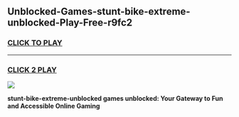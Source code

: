 
## Unblocked-Games-stunt-bike-extreme-unblocked-Play-Free-r9fc2
<h3>
<a href="https://premium76.site?title=stunt-bike-extreme-unblocked&ref=17A">CLICK TO PLAY</a></h3>
<hr>

<h3>
<a href="https://premium76.site?title=stunt-bike-extreme-unblocked&ref=17A">CLICK 2 PLAY</a>
  
</h3>

<a href="https://premium76.site?title=stunt-bike-extreme-unblocked&ref=17A"><img src="https://clearcache.store/games.png"></a>


**stunt-bike-extreme-unblocked games unblocked: Your Gateway to Fun and Accessible Online Gaming**
